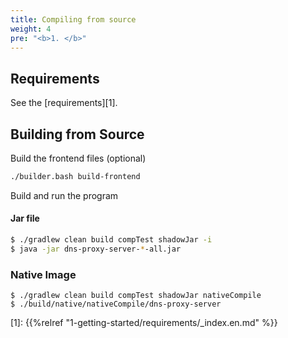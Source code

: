 ```yaml
---
title: Compiling from source
weight: 4
pre: "<b>1. </b>"
---
```


## Requirements
See the [requirements][1].

## Building from Source

Build the frontend files (optional)

```bash
./builder.bash build-frontend
```

Build and run the program

#### Jar file
```bash
$ ./gradlew clean build compTest shadowJar -i
$ java -jar dns-proxy-server-*-all.jar
```

### Native Image

```shell
$ ./gradlew clean build compTest shadowJar nativeCompile
$ ./build/native/nativeCompile/dns-proxy-server
```

[1]: {{%relref "1-getting-started/requirements/_index.en.md" %}}
